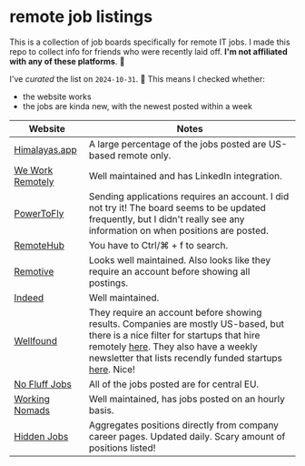 # remote job listings

This is a collection of job boards specifically for remote IT jobs. I made this repo to collect info for friends who were recently laid off. **I'm not affiliated with any of these platforms**. 🫥

I've *curated* the list on `2024-10-31`. 🎃 This means I checked whether:

* the website works
* the jobs are kinda new, with the newest posted within a week

| **Website** | **Notes** |
|---|---|
| [Himalayas.app](https://himalayas.app/) | A large percentage of the jobs posted are US-based remote only. |
| [We Work Remotely](https://weworkremotely.com/remote-jobs/search) | Well maintained and has LinkedIn integration. |
| [PowerToFly](https://powertofly.com/) | Sending applications requires an account. I did not try it! The board seems to be updated frequently, but I didn't really see any information on when positions are posted. |
| [RemoteHub](https://remotehub.io/remote-jobs/) | You have to Ctrl/⌘ + f to search. |
| [Remotive](https://remotive.com/) | Looks well maintained. Also looks like they require an account before showing all postings. |
| [Indeed](https://www.indeed.com/) | Well maintained. |
| [Wellfound](https://wellfound.com/jobs) | They require an account before showing results. Companies are mostly US-based, but there is a nice filter for startups that hire remotely [here](https://wellfound.com/discover/startups?location=remote-friendly). They also have a weekly newsletter that lists recendly funded startups [here](https://wellfound.com/discover/blog/newsletters). Nice! |
| [No Fluff Jobs](https://nofluffjobs.com/) | All of the jobs posted are for central EU. |
| [Working Nomads](https://www.workingnomads.com/jobs) | Well maintained, has jobs posted on an hourly basis. |
| [Hidden Jobs](https://www.hidden-jobs.com/)  | Aggregates positions directly from company career pages. Updated daily. Scary amount of positions listed! |
